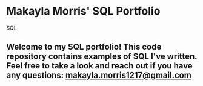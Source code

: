 # Makayla Morris' SQL Portfolio
SQL

## Welcome to my SQL portfolio! This code repository contains examples of SQL I've written. Feel free to take a look and reach out if you have any questions: makayla.morris1217@gmail.com
